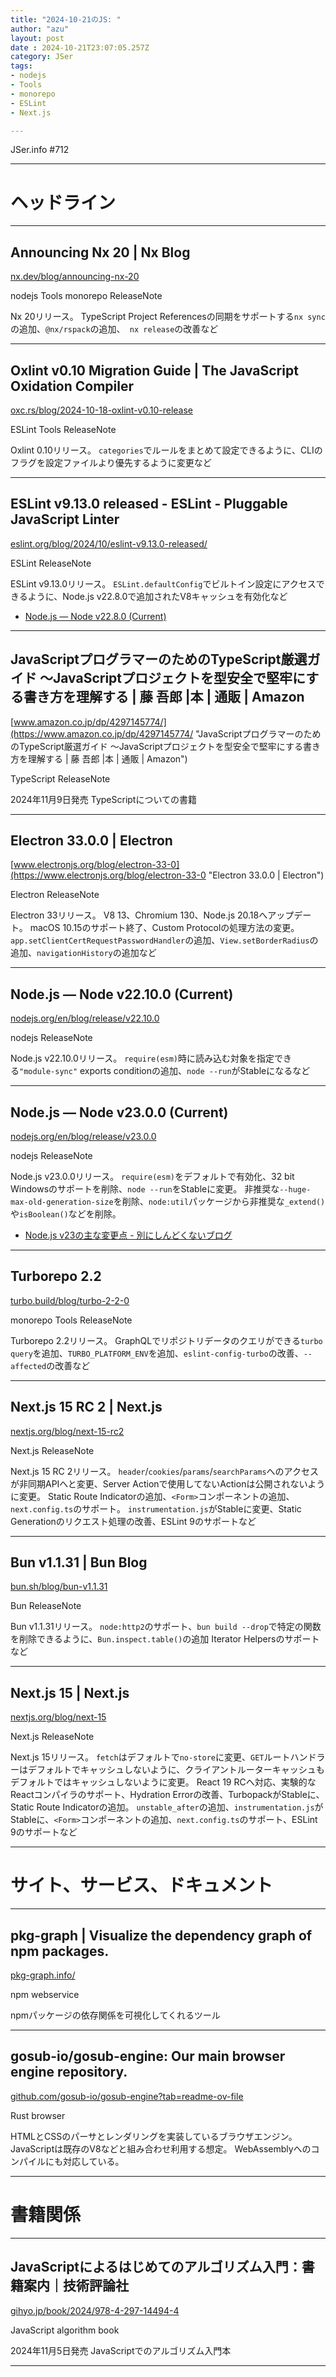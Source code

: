 ```yaml
---
title: "2024-10-21のJS: "
author: "azu"
layout: post
date : 2024-10-21T23:07:05.257Z
category: JSer
tags:
- nodejs
- Tools
- monorepo
- ESLint
- Next.js

---
```


JSer.info #712

----

<h1 class="site-genre">ヘッドライン</h1>

----

## Announcing Nx 20 | Nx Blog
[nx.dev/blog/announcing-nx-20](https://nx.dev/blog/announcing-nx-20 "Announcing Nx 20 | Nx Blog")
<p class="jser-tags jser-tag-icon"><span class="jser-tag">nodejs</span> <span class="jser-tag">Tools</span> <span class="jser-tag">monorepo</span> <span class="jser-tag">ReleaseNote</span></p>

Nx 20リリース。
TypeScript Project Referencesの同期をサポートする`nx sync`の追加、`@nx/rspack`の追加、` nx release`の改善など


----

## Oxlint v0.10 Migration Guide | The JavaScript Oxidation Compiler
[oxc.rs/blog/2024-10-18-oxlint-v0.10-release](https://oxc.rs/blog/2024-10-18-oxlint-v0.10-release "Oxlint v0.10 Migration Guide | The JavaScript Oxidation Compiler")
<p class="jser-tags jser-tag-icon"><span class="jser-tag">ESLint</span> <span class="jser-tag">Tools</span> <span class="jser-tag">ReleaseNote</span></p>

Oxlint 0.10リリース。
`categories`でルールをまとめて設定できるように、CLIのフラグを設定ファイルより優先するように変更など


----

## ESLint v9.13.0 released - ESLint - Pluggable JavaScript Linter
[eslint.org/blog/2024/10/eslint-v9.13.0-released/](https://eslint.org/blog/2024/10/eslint-v9.13.0-released/ "ESLint v9.13.0 released - ESLint - Pluggable JavaScript Linter")
<p class="jser-tags jser-tag-icon"><span class="jser-tag">ESLint</span> <span class="jser-tag">ReleaseNote</span></p>

ESLint v9.13.0リリース。
`ESLint.defaultConfig`でビルトイン設定にアクセスできるように、Node.js v22.8.0で追加されたV8キャッシュを有効化など

- [Node.js — Node v22.8.0 (Current)](https://nodejs.org/en/blog/release/v22.8.0#new-js-api-for-compile-cache "Node.js — Node v22.8.0 (Current)")

----

## JavaScriptプログラマーのためのTypeScript厳選ガイド 〜JavaScriptプロジェクトを型安全で堅牢にする書き方を理解する | 藤 吾郎 |本 | 通販 | Amazon
[www.amazon.co.jp/dp/4297145774/](https://www.amazon.co.jp/dp/4297145774/ "JavaScriptプログラマーのためのTypeScript厳選ガイド 〜JavaScriptプロジェクトを型安全で堅牢にする書き方を理解する | 藤 吾郎 |本 | 通販 | Amazon")
<p class="jser-tags jser-tag-icon"><span class="jser-tag">TypeScript</span> <span class="jser-tag">ReleaseNote</span></p>

2024年11月9日発売
TypeScriptについての書籍


----

## Electron 33.0.0 | Electron
[www.electronjs.org/blog/electron-33-0](https://www.electronjs.org/blog/electron-33-0 "Electron 33.0.0 | Electron")
<p class="jser-tags jser-tag-icon"><span class="jser-tag">Electron</span> <span class="jser-tag">ReleaseNote</span></p>

Electron 33リリース。
V8 13、Chromium 130、Node.js 20.18へアップデート。
macOS 10.15のサポート終了、Custom Protocolの処理方法の変更。
`app.setClientCertRequestPasswordHandler`の追加、`View.setBorderRadius`の追加、`navigationHistory`の追加など


----

## Node.js — Node v22.10.0 (Current)
[nodejs.org/en/blog/release/v22.10.0](https://nodejs.org/en/blog/release/v22.10.0 "Node.js — Node v22.10.0 (Current)")
<p class="jser-tags jser-tag-icon"><span class="jser-tag">nodejs</span> <span class="jser-tag">ReleaseNote</span></p>

Node.js v22.10.0リリース。
`require(esm)`時に読み込む対象を指定できる`"module-sync"` exports conditionの追加、`node --run`がStableになるなど


----

## Node.js — Node v23.0.0 (Current)
[nodejs.org/en/blog/release/v23.0.0](https://nodejs.org/en/blog/release/v23.0.0 "Node.js — Node v23.0.0 (Current)")
<p class="jser-tags jser-tag-icon"><span class="jser-tag">nodejs</span> <span class="jser-tag">ReleaseNote</span></p>

Node.js v23.0.0リリース。
`require(esm)`をデフォルトで有効化、32 bit Windowsのサポートを削除、`node --run`をStableに変更。
非推奨な`--huge-max-old-generation-size`を削除、`node:util`パッケージから非推奨な`_extend()`や`isBoolean()`などを削除。

- [Node.js v23の主な変更点 - 別にしんどくないブログ](https://shisama.hatenablog.com/entry/2024/10/18/080000 "Node.js v23の主な変更点 - 別にしんどくないブログ")

----

## Turborepo 2.2
[turbo.build/blog/turbo-2-2-0](https://turbo.build/blog/turbo-2-2-0 "Turborepo 2.2")
<p class="jser-tags jser-tag-icon"><span class="jser-tag">monorepo</span> <span class="jser-tag">Tools</span> <span class="jser-tag">ReleaseNote</span></p>

Turborepo 2.2リリース。
GraphQLでリポジトリデータのクエリができる`turbo query`を追加、`TURBO_PLATFORM_ENV`を追加、`eslint-config-turbo`の改善、`--affected`の改善など


----

## Next.js 15 RC 2 | Next.js
[nextjs.org/blog/next-15-rc2](https://nextjs.org/blog/next-15-rc2 "Next.js 15 RC 2 | Next.js")
<p class="jser-tags jser-tag-icon"><span class="jser-tag">Next.js</span> <span class="jser-tag">ReleaseNote</span></p>

Next.js 15 RC 2リリース。
`header`/`cookies`/`params`/`searchParams`へのアクセスが非同期APIへと変更、Server Actionで使用してないActionは公開されないように変更。
Static Route Indicatorの追加、`<Form>`コンポーネントの追加、`next.config.ts`のサポート。
`instrumentation.js`がStableに変更、Static Generationのリクエスト処理の改善、ESLint 9のサポートなど


----

## Bun v1.1.31 | Bun Blog
[bun.sh/blog/bun-v1.1.31](https://bun.sh/blog/bun-v1.1.31 "Bun v1.1.31 | Bun Blog")
<p class="jser-tags jser-tag-icon"><span class="jser-tag">Bun</span> <span class="jser-tag">ReleaseNote</span></p>

Bun v1.1.31リリース。
`node:http2`のサポート、`bun build --drop`で特定の関数を削除できるように、`Bun.inspect.table()`の追加
Iterator Helpersのサポートなど


----

## Next.js 15 | Next.js
[nextjs.org/blog/next-15](https://nextjs.org/blog/next-15 "Next.js 15 | Next.js")
<p class="jser-tags jser-tag-icon"><span class="jser-tag">Next.js</span> <span class="jser-tag">ReleaseNote</span></p>

Next.js 15リリース。
`fetch`はデフォルトで`no-store`に変更、`GET`ルートハンドラーはデフォルトでキャッシュしないように、クライアントルーターキャッシュもデフォルトではキャッシュしないように変更。
React 19 RCへ対応、実験的なReactコンパイラのサポート、Hydration Errorの改善、TurbopackがStableに、Static Route Indicatorの追加。
`unstable_after`の追加、`instrumentation.js`がStableに、`<Form>`コンポーネントの追加、`next.config.ts`のサポート、ESLint 9のサポートなど


----
<h1 class="site-genre">サイト、サービス、ドキュメント</h1>

----

## pkg-graph | Visualize the dependency graph of npm packages.
[pkg-graph.info/](https://pkg-graph.info/ "pkg-graph | Visualize the dependency graph of npm packages.")
<p class="jser-tags jser-tag-icon"><span class="jser-tag">npm</span> <span class="jser-tag">webservice</span></p>

npmパッケージの依存関係を可視化してくれるツール


----

## gosub-io/gosub-engine: Our main browser engine repository.
[github.com/gosub-io/gosub-engine?tab&#x3D;readme-ov-file](https://github.com/gosub-io/gosub-engine?tab=readme-ov-file "gosub-io/gosub-engine: Our main browser engine repository.")
<p class="jser-tags jser-tag-icon"><span class="jser-tag">Rust</span> <span class="jser-tag">browser</span></p>

HTMLとCSSのパーサとレンダリングを実装しているブラウザエンジン。
JavaScriptは既存のV8などと組み合わせ利用する想定。
WebAssemblyへのコンパイルにも対応している。


----
<h1 class="site-genre">書籍関係</h1>

----

## JavaScriptによるはじめてのアルゴリズム入門：書籍案内｜技術評論社
[gihyo.jp/book/2024/978-4-297-14494-4](https://gihyo.jp/book/2024/978-4-297-14494-4 "JavaScriptによるはじめてのアルゴリズム入門：書籍案内｜技術評論社")
<p class="jser-tags jser-tag-icon"><span class="jser-tag">JavaScript</span> <span class="jser-tag">algorithm</span> <span class="jser-tag">book</span></p>

2024年11月5日発売
JavaScriptでのアルゴリズム入門本


----
